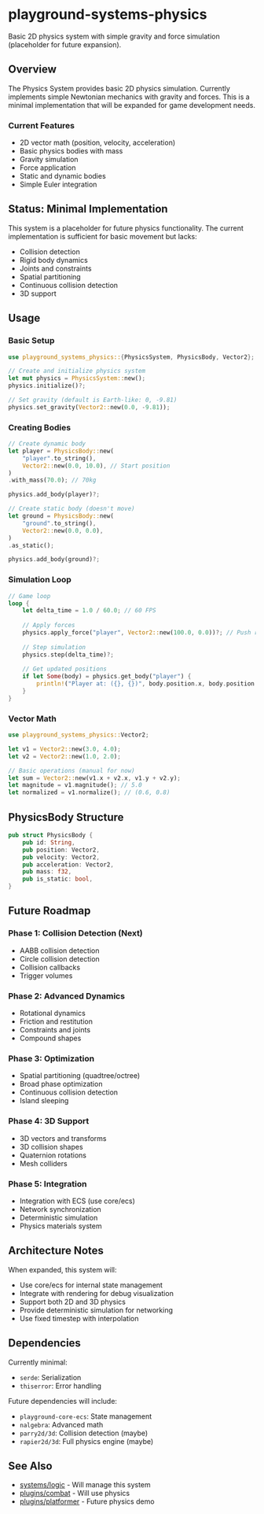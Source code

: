 # playground-systems-physics

Basic 2D physics system with simple gravity and force simulation (placeholder for future expansion).

## Overview

The Physics System provides basic 2D physics simulation. Currently implements simple Newtonian mechanics with gravity and forces. This is a minimal implementation that will be expanded for game development needs.

### Current Features
- 2D vector math (position, velocity, acceleration)
- Basic physics bodies with mass
- Gravity simulation
- Force application
- Static and dynamic bodies
- Simple Euler integration

## Status: Minimal Implementation

This system is a placeholder for future physics functionality. The current implementation is sufficient for basic movement but lacks:
- Collision detection
- Rigid body dynamics
- Joints and constraints
- Spatial partitioning
- Continuous collision detection
- 3D support

## Usage

### Basic Setup
```rust
use playground_systems_physics::{PhysicsSystem, PhysicsBody, Vector2};

// Create and initialize physics system
let mut physics = PhysicsSystem::new();
physics.initialize()?;

// Set gravity (default is Earth-like: 0, -9.81)
physics.set_gravity(Vector2::new(0.0, -9.81));
```

### Creating Bodies
```rust
// Create dynamic body
let player = PhysicsBody::new(
    "player".to_string(),
    Vector2::new(0.0, 10.0), // Start position
)
.with_mass(70.0); // 70kg

physics.add_body(player)?;

// Create static body (doesn't move)
let ground = PhysicsBody::new(
    "ground".to_string(),
    Vector2::new(0.0, 0.0),
)
.as_static();

physics.add_body(ground)?;
```

### Simulation Loop
```rust
// Game loop
loop {
    let delta_time = 1.0 / 60.0; // 60 FPS
    
    // Apply forces
    physics.apply_force("player", Vector2::new(100.0, 0.0))?; // Push right
    
    // Step simulation
    physics.step(delta_time)?;
    
    // Get updated positions
    if let Some(body) = physics.get_body("player") {
        println!("Player at: ({}, {})", body.position.x, body.position.y);
    }
}
```

### Vector Math
```rust
use playground_systems_physics::Vector2;

let v1 = Vector2::new(3.0, 4.0);
let v2 = Vector2::new(1.0, 2.0);

// Basic operations (manual for now)
let sum = Vector2::new(v1.x + v2.x, v1.y + v2.y);
let magnitude = v1.magnitude(); // 5.0
let normalized = v1.normalize(); // (0.6, 0.8)
```

## PhysicsBody Structure
```rust
pub struct PhysicsBody {
    pub id: String,
    pub position: Vector2,
    pub velocity: Vector2,
    pub acceleration: Vector2,
    pub mass: f32,
    pub is_static: bool,
}
```

## Future Roadmap

### Phase 1: Collision Detection (Next)
- AABB collision detection
- Circle collision detection
- Collision callbacks
- Trigger volumes

### Phase 2: Advanced Dynamics
- Rotational dynamics
- Friction and restitution
- Constraints and joints
- Compound shapes

### Phase 3: Optimization
- Spatial partitioning (quadtree/octree)
- Broad phase optimization
- Continuous collision detection
- Island sleeping

### Phase 4: 3D Support
- 3D vectors and transforms
- 3D collision shapes
- Quaternion rotations
- Mesh colliders

### Phase 5: Integration
- Integration with ECS (use core/ecs)
- Network synchronization
- Deterministic simulation
- Physics materials system

## Architecture Notes

When expanded, this system will:
- Use core/ecs for internal state management
- Integrate with rendering for debug visualization
- Support both 2D and 3D physics
- Provide deterministic simulation for networking
- Use fixed timestep with interpolation

## Dependencies

Currently minimal:
- `serde`: Serialization
- `thiserror`: Error handling

Future dependencies will include:
- `playground-core-ecs`: State management
- `nalgebra`: Advanced math
- `parry2d/3d`: Collision detection (maybe)
- `rapier2d/3d`: Full physics engine (maybe)

## See Also

- [systems/logic](../logic/README.md) - Will manage this system
- [plugins/combat](../../plugins/combat/README.md) - Will use physics
- [plugins/platformer](../../plugins/platformer/README.md) - Future physics demo
